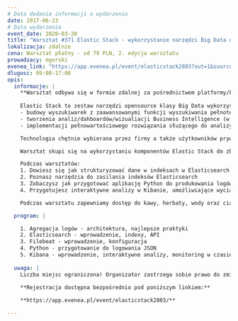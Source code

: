 ```yaml
---
# Data dodania informacji o wydarzeniu
date: 2017-06-23
# Data wydarzenia
event_date: 2020-03-28
title: "Warsztat #371 Elastic Stack - wykorzystanie narzędzi Big Data do agregacji i analizy logów"
lokalizacja: zdalnie
cena: Warsztat płatny - od 79 PLN, 2. edycja warsztatu
prowadzacy: mgorski
evenea_link: "https://app.evenea.pl/event/elasticstack2803?out=1&source=event_iframe"
dlugosc: 09:00-17:00
opis:
  informacje: |
    **Warsztat odbywa się w formie zdalnej za pośrednictwem platformy/komunikatora online, z wykorzystaniem dźwięku, obrazu z kamery, udostępniania ekranu komputera prowadzącego i uczestników.** 
    
    Elastic Stack to zestaw narzędzi opensource klasy Big Data wykorzystywany m.in. do:
    - budowy wyszukiwarek z zaawansowanymi funkcji wyszukiwania pełnotekstowego (na wzór Google Search)
    - tworzenia analiz/dahboardów/wizualiacji Business Intelligence (w tym wizualizacji danych geolokalizacyjnych)
    - implementacji pełnowartościowego rozwiązania służącego do analizy logów aplikacyjnych czy metryk

    Technologia chętnie wybierana przez firmy a także użytkowników prywatnych ze względu na ogromny wachlarz możliwości, duże wsparcie społeczności i świetną dokumentację, znacząco obniżającą próg wejścia dla nowych użytkowników.

    Warsztat skupi się na wykorzystaniu komponentów Elastic Stack do zbierania i analizy logów aplikacyjnych.

    Podczas warsztatów:
    1. Dowiesz się jak strukturyzować dane w indeksach w Elasticsearch
    2. Poznasz narzędzia do zasilania indeksów Elasticsearch
    3. Zobaczysz jak przygotować aplikację Python do produkowania logów w odpowiednim formacie
    4. Przygotujesz interaktywne analizy w Kibanie, umożliwiające wyciąganie wniosków z zebranych danych

    Podczas warsztatu zapewniamy dostęp do kawy, herbaty, wody oraz ciastek. W porze obiadowej zapewniamy pizzę w wersji mięsnej lub wegetariańskiej.

  program: |

    1. Agregacja logów - architektura, najlepsze praktyki
    2. Elasticsearch - wprowadzenie, indexy, API
    3. Filebeat - wprowadzenie, konfiguracja
    4. Python - przygotowanie do logowania JSON
    5. Kibana - wprowadzenie, interaktywne analizy, monitoring w czasie rzeczywistym
    
  uwaga: |
    Liczba miejsc ograniczona! Organizator zastrzega sobie prawo do zmiany lokalizacji wydarzenia oraz jego odwołania w przypadku niezgłoszenia się minimalnej liczby uczestników.

    **Rejestracja dostępna bezpośrednio pod poniższym linkiem:**
    
    **https://app.evenea.pl/event/elasticstack2803/**

---
```

